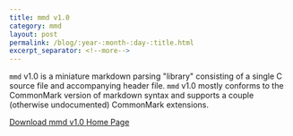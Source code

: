 ```yaml
---
title: mmd v1.0
category: mmd
layout: post
permalink: /blog/:year-:month-:day-:title.html
excerpt_separator: <!--more-->
---
```


`mmd` v1.0 is a miniature markdown parsing "library" consisting of a single C
source file and accompanying header file.  `mmd` v1.0 mostly conforms to the
CommonMark version of markdown syntax and supports a couple (otherwise
undocumented) CommonMark extensions.

<a class="btn btn-primary" href="https://github.com/michaelrsweet/mmd/releases/tag/v1.0">Download mmd v1.0 <span class="glyphicon glyphicon-download-alt" aria-hidden="true"></span></a>
<a class="btn btn-default" href="/mmd/index.html">Home Page <span class="glyphicon glyphicon-home" aria-hidden="true"></span></a>
